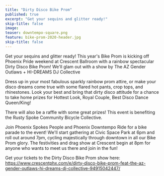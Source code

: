 ```yaml
---
title: "Dirty Disco Bike Prom"
published: true
excerpt: "Get your sequins and glitter ready!"
skip-title: false
image:
teaser: downtempo-square.png
feature: bike-prom-2020-header.jpg
skip-title: false
---
```


Get your sequins and glitter ready! This year's Bike Prom is kicking off Phoenix Pride weekend at Crescent Ballroom with a rainbow spectacular Dirty Disco Bike Prom! We'll glam out with a show by The AZ Gender Outlaws + HI-DREAMS DJ Collective

Dress up in your most fabulous sparkly rainbow prom attire, or make your disco dreams come true with some flared hot pants, crop tops, and rhinestones. Look your best and bring that dirty disco attitude for a chance to take home prizes for Hottest Look, Royal Couple, Best Disco Dance Queen/King!

There will also be a raffle with some great prizes! This event is benefiting the Rusty Spoke Community Bicycle Collective.

Join Phoenix Spokes People and Phoenix Downtempo Ride for a bike parade to the event! We'll start gathering at Civic Space Park at 6pm and roll out around 7pm, cycling majestically through downtown in all our Bike Prom glory. The festivities and drag show at Crescent begin at 8pm for anyone who wants to meet us there and join in the fun!

Get your tickets to the Dirty Disco Bike Prom show here: https://www.crescentphx.com/e/dirty-disco-bike-prom-feat-the-az-gender-outlaws-hi-dreams-dj-collective-94915042447/
